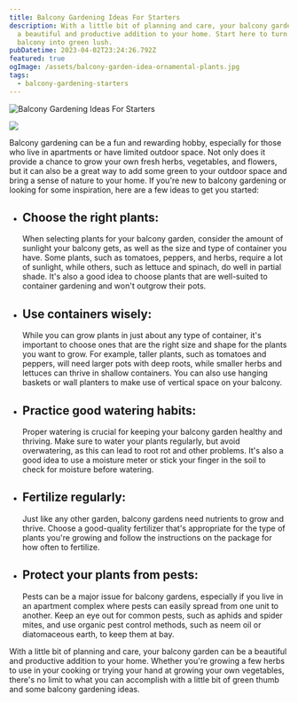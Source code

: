 ```yaml
---
title: Balcony Gardening Ideas For Starters
description: With a little bit of planning and care, your balcony garden can be
  a beautiful and productive addition to your home. Start here to turn your
  balcony into green lush.
pubDatetime: 2023-04-02T23:24:26.792Z
featured: true
ogImage: /assets/balcony-garden-idea-ornamental-plants.jpg
tags:
  - balcony-gardening-starters
---
```

![Balcony Gardening Ideas For Starters](../assets/tomato-in-pot-balcony.jpg)



![](../assets/onur.jpg)

Balcony gardening can be a fun and rewarding hobby, especially for those who live in apartments or have limited outdoor space. Not only does it provide a chance to grow your own fresh herbs, vegetables, and flowers, but it can also be a great way to add some green to your outdoor space and bring a sense of nature to your home. If you're new to balcony gardening or looking for some inspiration, here are a few ideas to get you started:

* ## Choose the right plants:

  When selecting plants for your balcony garden, consider the amount of sunlight your balcony gets, as well as the size and type of container you have. Some plants, such as tomatoes, peppers, and herbs, require a lot of sunlight, while others, such as lettuce and spinach, do well in partial shade. It's also a good idea to choose plants that are well-suited to container gardening and won't outgrow their pots.
* ## Use containers wisely:

  While you can grow plants in just about any type of container, it's important to choose ones that are the right size and shape for the plants you want to grow. For example, taller plants, such as tomatoes and peppers, will need larger pots with deep roots, while smaller herbs and lettuces can thrive in shallow containers. You can also use hanging baskets or wall planters to make use of vertical space on your balcony.
* ## Practice good watering habits:

  Proper watering is crucial for keeping your balcony garden healthy and thriving. Make sure to water your plants regularly, but avoid overwatering, as this can lead to root rot and other problems. It's also a good idea to use a moisture meter or stick your finger in the soil to check for moisture before watering.
* ## Fertilize regularly:

  Just like any other garden, balcony gardens need nutrients to grow and thrive. Choose a good-quality fertilizer that's appropriate for the type of plants you're growing and follow the instructions on the package for how often to fertilize.
* ## Protect your plants from pests:

  Pests can be a major issue for balcony gardens, especially if you live in an apartment complex where pests can easily spread from one unit to another. Keep an eye out for common pests, such as aphids and spider mites, and use organic pest control methods, such as neem oil or diatomaceous earth, to keep them at bay.

With a little bit of planning and care, your balcony garden can be a beautiful and productive addition to your home. Whether you're growing a few herbs to use in your cooking or trying your hand at growing your own vegetables, there's no limit to what you can accomplish with a little bit of green thumb and some balcony gardening ideas.